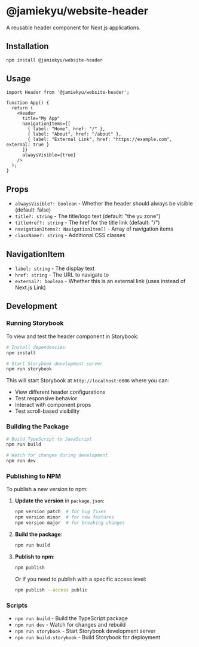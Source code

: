 # @jamiekyu/website-header

A reusable header component for Next.js applications.

## Installation

```bash
npm install @jamiekyu/website-header
```

## Usage

```tsx
import Header from '@jamiekyu/website-header';

function App() {
  return (
    <Header
      title="My App"
      navigationItems={[
        { label: "Home", href: "/" },
        { label: "About", href: "/about" },
        { label: "External Link", href: "https://example.com", external: true }
      ]}
      alwaysVisible={true}
    />
  );
}
```

## Props

- `alwaysVisible?: boolean` - Whether the header should always be visible (default: false)
- `title?: string` - The title/logo text (default: "the yu zone")
- `titleHref?: string` - The href for the title link (default: "/")
- `navigationItems?: NavigationItem[]` - Array of navigation items
- `className?: string` - Additional CSS classes

## NavigationItem

- `label: string` - The display text
- `href: string` - The URL to navigate to
- `external?: boolean` - Whether this is an external link (uses <a> instead of Next.js Link)

## Development

### Running Storybook

To view and test the header component in Storybook:

```bash
# Install dependencies
npm install

# Start Storybook development server
npm run storybook
```

This will start Storybook at `http://localhost:6006` where you can:
- View different header configurations
- Test responsive behavior
- Interact with component props
- Test scroll-based visibility

### Building the Package

```bash
# Build TypeScript to JavaScript
npm run build

# Watch for changes during development
npm run dev
```

### Publishing to NPM

To publish a new version to npm:

1. **Update the version** in `package.json`:
   ```bash
   npm version patch  # for bug fixes
   npm version minor  # for new features
   npm version major  # for breaking changes
   ```

2. **Build the package**:
   ```bash
   npm run build
   ```

3. **Publish to npm**:
   ```bash
   npm publish
   ```

   Or if you need to publish with a specific access level:
   ```bash
   npm publish --access public
   ```

### Scripts

- `npm run build` - Build the TypeScript package
- `npm run dev` - Watch for changes and rebuild
- `npm run storybook` - Start Storybook development server
- `npm run build-storybook` - Build Storybook for deployment
